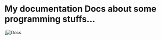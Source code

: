 # My documentation Docs about some programming stuffs...
[![Docs](https://img.shields.io/badge/Roxy-docs-green)
